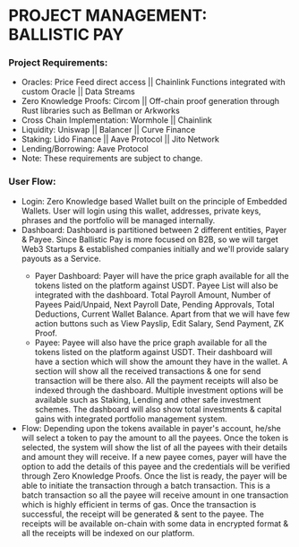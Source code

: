 # PROJECT MANAGEMENT: BALLISTIC PAY

### Project Requirements:
<ul>
  <li>Oracles: Price Feed direct access || Chainlink Functions integrated with custom Oracle || Data Streams</li>
  <li>Zero Knowledge Proofs: Circom || Off-chain proof generation through Rust libraries such as Bellman or Arkworks</li>
  <li>Cross Chain Implementation: Wormhole || Chainlink</li>
  <li>Liquidity: Uniswap || Balancer || Curve Finance</li>
  <li>Staking: Lido Finance || Aave Protocol || Jito Network</li>
  <li>Lending/Borrowing: Aave Protocol</li>
  <li>Note: These requirements are subject to change.</li>
</ul>

### User Flow:
<ul>
  <li>Login: Zero Knowledge based Wallet built on the principle of Embedded Wallets. User will login using this wallet, addresses, private keys, phrases and the portfolio will be managed internally.</li>
  <li>Dashboard: Dashboard is partitioned between 2 different entities, Payer & Payee. Since Ballistic Pay is more focused on B2B, so we will target Web3 Startups & established companies initially and we'll provide salary payouts as a Service.</li>
  <ul>
    <li>Payer Dashboard: Payer will have the price graph available for all the tokens listed on the platform against USDT. Payee List will also be integrated with the dashboard. Total Payroll Amount, Number of Payees Paid/Unpaid, Next Payroll Date, Pending Approvals, Total Deductions, Current Wallet Balance. Apart from that we will have few action buttons such as View Payslip, Edit Salary, Send Payment, ZK Proof.</li>
    <li>Payee: Payee will also have the price graph available for all the tokens listed on the platform against USDT. Their dashboard will have a section which will show the amount they have in the wallet. A section will show all the received transactions & one for send transaction will be there also. All the payment receipts will also be indexed through the dashboard. Multiple investment options will be available such as Staking, Lending and other safe investment schemes. The dashboard will also show total investments & capital gains with integrated portfolio management system.</li>
  </ul>
  <li>Flow: Depending upon the tokens available in payer's account, he/she will select a token to pay the amount to all the payees. Once the token is selected, the system will show the list of all the payees with their details and amount they will receive. If a new payee comes, payer will have the option to add the details of this payee and the credentials will be verified through Zero Knowledge Proofs. Once the list is ready, the payer will be able to initiate the transaction through a batch transaction. This is a batch transaction so all the payee will receive amount in one transaction which is highly efficient in terms of gas. Once the transaction is successful, the receipt will be generated & sent to the payee. The receipts will be available on-chain with some data in encrypted format & all the receipts will be indexed on our platform.</li>
</ul>
